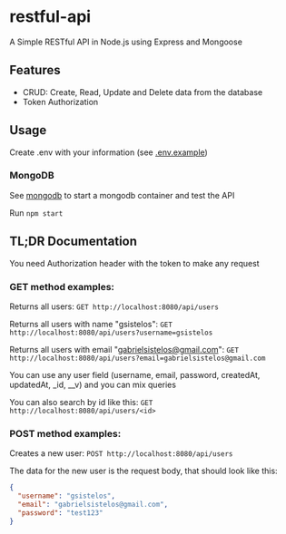 # restful-api

A Simple RESTful API in Node.js using Express and Mongoose

## Features

- CRUD: Create, Read, Update and Delete data from the database
- Token Authorization

## Usage

Create .env with your information (see [.env.example](https://github.com/gsistelos/restful-api/blob/main/.env.example))

### MongoDB

See [mongodb](https://github.com/gsistelos/restful-api/tree/main/mongodb) to start a mongodb container and test the API

Run `npm start`

## TL;DR Documentation

You need Authorization header with the token to make any request

### GET method examples:

Returns all users: `GET http://localhost:8080/api/users`

Returns all users with name "gsistelos": `GET http://localhost:8080/api/users?username=gsistelos`

Returns all users with email "gabrielsistelos@gmail.com": `GET http://localhost:8080/api/users?email=gabrielsistelos@gmail.com`

You can use any user field (username, email, password, createdAt, updatedAt, _id, __v) and you can mix queries

You can also search by id like this: `GET http://localhost:8080/api/users/<id>`

### POST method examples:

Creates a new user: `POST http://localhost:8080/api/users`

The data for the new user is the request body, that should look like this:
```json
{
  "username": "gsistelos",
  "email": "gabrielsistelos@gmail.com",
  "password": "test123"
}
```
